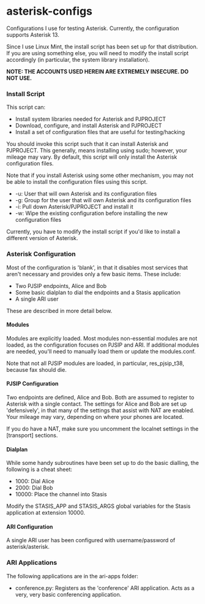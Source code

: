 asterisk-configs
================

Configurations I use for testing Asterisk. Currently, the configuration supports Asterisk 13.

Since I use Linux Mint, the install script has been set up for that distribution. If you are using something else, you will need to modify the install script accordingly (in particular, the system library installation).

**NOTE: THE ACCOUNTS USED HEREIN ARE EXTREMELY INSECURE. DO NOT USE.**

### Install Script

This script can:
* Install system libraries needed for Asterisk and PJPROJECT
* Download, configure, and install Asterisk and PJPROJECT
* Install a set of configuration files that are useful for testing/hacking

You should invoke this script such that it can install Asterisk and PJPROJECT. This generally, means installing using sudo; however, your mileage may vary. By default, this script will only install the Asterisk configuration files.

Note that if you install Asterisk using some other mechanism, you may not be able to install the configuration files using this script.

* -u: User that will own Asterisk and its configuration files
* -g: Group for the user that will own Asterisk and its configuration files
* -i: Pull down Asterisk/PJPROJECT and install it
* -w: Wipe the existing configuration before installing the new configuration files

Currently, you have to modify the install script if you'd like to install a different version of Asterisk.

### Asterisk Configuration

Most of the configuration is 'blank', in that it disables most services that aren't necessary and provides only a few basic items. These include:
* Two PJSIP endpoints, Alice and Bob
* Some basic dialplan to dial the endpoints and a Stasis application
* A single ARI user

These are described in more detail below.

#### Modules

Modules are explicitly loaded. Most modules non-essential modules are not loaded, as the configuration focuses on PJSIP and ARI. If additional modules are needed, you'll need to manually load them or update the modules.conf.

Note that not all PJSIP modules are loaded, in particular, res_pjsip_t38, because fax should die.

#### PJSIP Configuration

Two endpoints are defined, Alice and Bob. Both are assumed to register to Asterisk with a single contact. The settings for Alice and Bob are set up 'defensively', in that many of the settings that assist with NAT are enabled. Your mileage may vary, depending on where your phones are located.

If you do have a NAT, make sure you uncomment the localnet settings in the [transport] sections.

#### Dialplan

While some handy subroutines have been set up to do the basic dialling, the following is a cheat sheet:

* 1000: Dial Alice
* 2000: Dial Bob
* 10000: Place the channel into Stasis

Modify the STASIS_APP and STASIS_ARGS global variables for the Stasis application at extension 10000.

#### ARI Configuration

A single ARI user has been configured with username/password of asterisk/asterisk.

### ARI Applications

The following applications are in the ari-apps folder:

* conference.py: Registers as the 'conference' ARI application. Acts as a very, very basic conferencing application.

